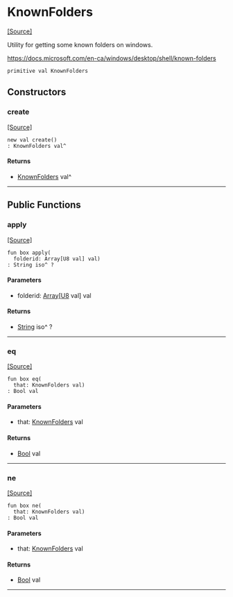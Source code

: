 # KnownFolders
<span class="source-link">[[Source]](src/appdirs/known_folders.md#L57)</span>

Utility for getting some known folders on windows.

https://docs.microsoft.com/en-ca/windows/desktop/shell/known-folders


```pony
primitive val KnownFolders
```

## Constructors

### create
<span class="source-link">[[Source]](src/appdirs/known_folders.md#L57)</span>


```pony
new val create()
: KnownFolders val^
```

#### Returns

* [KnownFolders](appdirs-KnownFolders.md) val^

---

## Public Functions

### apply
<span class="source-link">[[Source]](src/appdirs/known_folders.md#L63)</span>


```pony
fun box apply(
  folderid: Array[U8 val] val)
: String iso^ ?
```
#### Parameters

*   folderid: [Array](builtin-Array.md)\[[U8](builtin-U8.md) val\] val

#### Returns

* [String](builtin-String.md) iso^ ?

---

### eq
<span class="source-link">[[Source]](src/appdirs/known_folders.md#L63)</span>


```pony
fun box eq(
  that: KnownFolders val)
: Bool val
```
#### Parameters

*   that: [KnownFolders](appdirs-KnownFolders.md) val

#### Returns

* [Bool](builtin-Bool.md) val

---

### ne
<span class="source-link">[[Source]](src/appdirs/known_folders.md#L63)</span>


```pony
fun box ne(
  that: KnownFolders val)
: Bool val
```
#### Parameters

*   that: [KnownFolders](appdirs-KnownFolders.md) val

#### Returns

* [Bool](builtin-Bool.md) val

---

